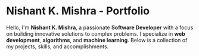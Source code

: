 # Nishant K. Mishra - Portfolio

Hello, I'm **Nishant K. Mishra**, a passionate **Software Developer** with a focus on building innovative solutions to complex problems. I specialize in **web development**, **algorithms**, and **machine learning**. Below is a collection of my projects, skills, and accomplishments.
